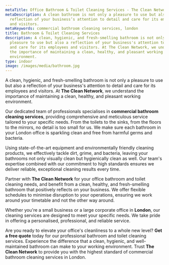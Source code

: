 ```yaml
---
metaTitle: Office Bathroom & Toilet Cleaning Services - The Clean Network
metaDescription: A clean bathroom is not only a pleasure to use but also a
  reflection of your business’s attention to detail and care for its employees
  and visitors.
metaKeywords: commercial bathroom cleaning services, london
title: Bathroom & Toilet Cleaning Services
description: A clean, hygienic, and fresh-smelling bathroom is not only a
  pleasure to use but also a reflection of your business's attention to detail
  and care for its employees and visitors. At The Clean Network, we understand
  the importance of maintaining a clean, healthy, and pleasant working
  environment.
type: indoor
image: /images/media/bathroom.jpg
---
```

A clean, hygienic, and fresh-smelling bathroom is not only a pleasure to use but also a reflection of your business's attention to detail and care for its employees and visitors. At <strong>The Clean Network</strong>, we understand the importance of maintaining a clean, healthy, and pleasant working environment. 

Our dedicated team of professionals specialises in <strong>commercial bathroom cleaning services</strong>, providing comprehensive and meticulous service tailored to your specific needs. From the toilets to the sinks, from the floors to the mirrors, no detail is too small for us. We make sure each bathroom in your London office is sparkling clean and free from harmful germs and bacteria.

Using state-of-the-art equipment and environmentally friendly cleaning products, we effectively tackle dirt, grime, and bacteria, leaving your bathrooms not only visually clean but hygienically clean as well. Our team's expertise combined with our commitment to high standards ensures we deliver reliable, exceptional cleaning results every time. 

Partner with <strong>The Clean Network</strong> for your office bathroom and toilet cleaning needs, and benefit from a clean, healthy, and fresh-smelling bathroom that positively reflects on your business. We offer flexible schedules to minimise disruption to your operations, ensuring we work around your timetable and not the other way around.

Whether you're a small business or a large corporate office in <strong>London</strong>, our cleaning services are designed to meet your specific needs. We take pride in offering a personalised, professional, and reliable service. 

Are you ready to elevate your office's cleanliness to a whole new level? <strong>Get a free quote</strong> today for our professional bathroom and toilet cleaning services. Experience the difference that a clean, hygienic, and well-maintained bathroom can make to your working environment. Trust <strong>The Clean Network</strong> to provide you with the highest standard of commercial bathroom cleaning services in London.